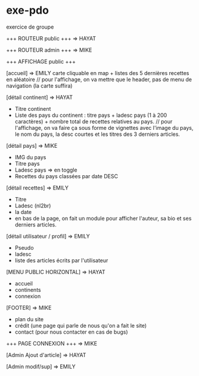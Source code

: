 # exe-pdo
exercice de groupe 

+++ ROUTEUR public +++
=> HAYAT

+++ ROUTEUR admin +++
=> MIKE

+++ AFFICHAGE public +++

[accueil] => EMILY
carte cliquable en map + listes des 5 dernières recettes en aléatoire
// pour l'affichage, on va mettre que le header, pas de menu de navigation (la carte suffira)

[détail continent] => HAYAT
- Titre continent 
- Liste des pays du continent : titre pays + ladesc pays (1 à 200 caractères) + nombre total de recettes relatives au pays.
// pour l'affichage, on va faire ça sous forme de vignettes avec l'image du pays, le nom du pays, la desc courtes et les titres des 3 derniers articles.

[détail pays] => MIKE

- IMG du pays
- Titre pays
- Ladesc pays => en toggle
- Recettes du pays classées par date DESC

[détail recettes] => EMILY
- Titre
- Ladesc (nl2br)
- la date
- en bas de la page, on fait un module pour afficher l'auteur, sa bio et ses derniers articles.

[détail utilisateur / profil] => EMILY
- Pseudo
- ladesc
- liste des articles écrits par l'utilisateur

[MENU PUBLIC HORIZONTAL] => HAYAT
- accueil
- continents
- connexion

[FOOTER] => MIKE
- plan du site
- crédit (une page qui parle de nous qu'on a fait le site)
- contact (pour nous contacter en cas de bugs)



+++ PAGE CONNEXION +++ => MIKE

[Admin Ajout d'article] => HAYAT

[Admin modif/sup] => EMILY